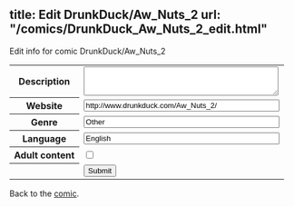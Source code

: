 title: Edit DrunkDuck/Aw_Nuts_2
url: "/comics/DrunkDuck_Aw_Nuts_2_edit.html"
---
Edit info for comic DrunkDuck/Aw_Nuts_2

<form name="comic" action="http://gaepostmail.appspot.com/comic/" method="post">
<table class="comicinfo">
<tr>
<th>Description</th><td><textarea name="description" cols="40" rows="3"></textarea></td>
</tr>
<tr>
<th>Website</th><td><input type="text" name="url" value="http://www.drunkduck.com/Aw_Nuts_2/" size="40"/></td>
</tr>
<tr>
<th>Genre</th><td><input type="text" name="genre" value="Other" size="40"/></td>
</tr>
<tr>
<th>Language</th><td><input type="text" name="language" value="English" size="40"/></td>
</tr>
<tr>
<th>Adult content</th><td><input type="checkbox" name="adult" value="adult" /></td>
</tr>
<tr>
<th></th><td>
<input type="hidden" name="comic" value="DrunkDuck_Aw_Nuts_2" />
<input type="submit" name="submit" value="Submit" />
</td>
</tr>
</table>
</form>

Back to the [comic](DrunkDuck_Aw_Nuts_2.html).

